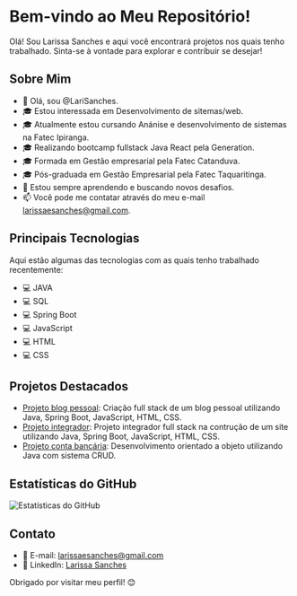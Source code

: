 
# Bem-vindo ao Meu Repositório!

Olá! Sou Larissa Sanches e aqui você encontrará projetos nos quais tenho trabalhado. Sinta-se à vontade para explorar e contribuir se desejar!

## Sobre Mim

- 👋 Olá, sou @LariSanches.
- 🎓 Estou interessada em Desenvolvimento de sitemas/web.
- 🎓 Atualmente estou cursando Anánise e desenvolvimento de sistemas na Fatec Ipiranga.
- 🎓 Realizando bootcamp fullstack Java React pela Generation.
- 🎓 Formada em Gestão empresarial pela Fatec Catanduva.
- 🎓 Pós-graduada em Gestão Empresarial pela Fatec Taquaritinga.
- 🌱 Estou sempre aprendendo e buscando novos desafios.
- 📫 Você pode me contatar através do meu e-mail larissaesanches@gmail.com.

## Principais Tecnologias

Aqui estão algumas das tecnologias com as quais tenho trabalhado recentemente:

- 💻 JAVA
- 💻 SQL
- 💻 Spring Boot
- 💻 JavaScript
- 💻 HTML
- 💻 CSS

## Projetos Destacados

- [Projeto blog pessoal](https://github.com/LariSanches/projeto_blog_pessoal): Criação full stack de um blog pessoal utilizando Java, Spring Boot, JavaScript, HTML, CSS.
- [Projeto integrador](https://github.com/abstifree/projetoIntegrador): Projeto integrador full stack na contrução de um site  utilizando Java, Spring Boot, JavaScript, HTML, CSS.
- [Projeto conta bancária](https://github.com/LariSanches/Projeto-conta-bancaria-Java): Desenvolvimento orientado a objeto utilizando Java com sistema CRUD.


## Estatísticas do GitHub

![Estatísticas do GitHub](https://github-readme-stats.vercel.app/api?username=LariSanches&show_icons=true)

## Contato

- 📧 E-mail: larissaesanches@gmail.com
- 💼 LinkedIn: [Larissa Sanches](https://www.linkedin.com/in/larissasanches/)

Obrigado por visitar meu perfil! 😊
